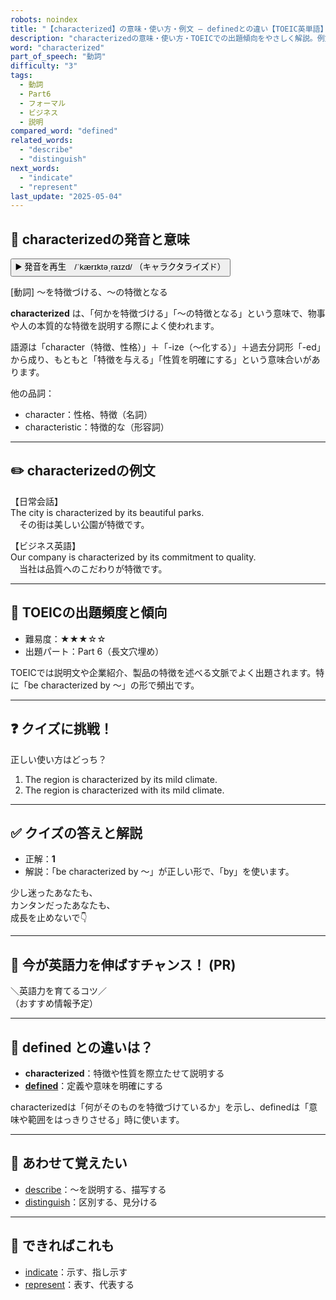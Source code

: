 ```yaml
---
robots: noindex
title: "【characterized】の意味・使い方・例文 ― definedとの違い【TOEIC英単語】"
description: "characterizedの意味・使い方・TOEICでの出題傾向をやさしく解説。例文・クイズ付きでdefinedとの違いもわかりやすく学べます。"
word: "characterized"
part_of_speech: "動詞"
difficulty: "3"
tags:
  - 動詞
  - Part6
  - フォーマル
  - ビジネス
  - 説明
compared_word: "defined"
related_words:
  - "describe"
  - "distinguish"
next_words:
  - "indicate"
  - "represent"
last_update: "2025-05-04"
---
```


## 🔰 characterizedの発音と意味

<button class="play-audio" onclick="playTTS('characterized')">
  <span class="play-audio-main">
    ▶️ 発音を再生　/ˈkærɪktəˌraɪzd/
  </span>
  <span class="play-audio-sub">
    （キャラクタライズド）
  </span>
</button>

[動詞] ～を特徴づける、～の特徴となる

**characterized** は、「何かを特徴づける」「～の特徴となる」という意味で、物事や人の本質的な特徴を説明する際によく使われます。

語源は「character（特徴、性格）」＋「-ize（～化する）」＋過去分詞形「-ed」から成り、もともと「特徴を与える」「性質を明確にする」という意味合いがあります。

他の品詞：  
- character：性格、特徴（名詞）
- characteristic：特徴的な（形容詞）

---

## ✏️ characterizedの例文

【日常会話】  
The city is characterized by its beautiful parks.  
　その街は美しい公園が特徴です。

【ビジネス英語】  
Our company is characterized by its commitment to quality.  
　当社は品質へのこだわりが特徴です。

---

## 🎯 TOEICの出題頻度と傾向

- 難易度：★★★☆☆
- 出題パート：Part 6（長文穴埋め）

TOEICでは説明文や企業紹介、製品の特徴を述べる文脈でよく出題されます。特に「be characterized by ～」の形で頻出です。

---

## ❓ クイズに挑戦！

正しい使い方はどっち？

1. The region is characterized by its mild climate.  
2. The region is characterized with its mild climate.

---

## ✅ クイズの答えと解説

- 正解：**1**
- 解説：「be characterized by ～」が正しい形で、「by」を使います。

少し迷ったあなたも、  
カンタンだったあなたも、  
成長を止めないで👇️

---

## 🚀 今が英語力を伸ばすチャンス！ (PR)

<div class="info-center">
＼英語力を育てるコツ／<br>  
（おすすめ情報予定）
</div>

---

## 🤔  defined との違いは？

- **characterized**：特徴や性質を際立たせて説明する
- **[defined](/defined)**：定義や意味を明確にする

characterizedは「何がそのものを特徴づけているか」を示し、definedは「意味や範囲をはっきりさせる」時に使います。

---

## 🧩 あわせて覚えたい

- [describe](/describe)：～を説明する、描写する
- [distinguish](/distinguish)：区別する、見分ける

---

## 📖 できればこれも

- [indicate](/indicate)：示す、指し示す
- [represent](/represent)：表す、代表する

<!-- cvid: aid22_bid04 -->
